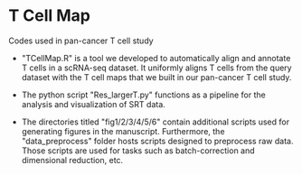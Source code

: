 # T Cell Map
Codes used in pan-cancer T cell study

- "TCellMap.R" is a tool we developed to automatically align and annotate T cells in a scRNA-seq dataset. It uniformly aligns T cells from the query dataset with the T cell maps that we built in our pan-cancer T cell study.

- The python script "Res_largerT.py" functions as a pipeline for the analysis and visualization of SRT data.

- The directories titled "fig1/2/3/4/5/6" contain additional scripts used for generating figures in the manuscript. Furthermore, the "data_preprocess" folder hosts scripts designed to preprocess raw data. Those scripts are used for tasks such as batch-correction and dimensional reduction, etc.
